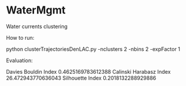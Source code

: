 # WaterMgmt
Water currents clustering

How to run:

python clusterTrajectoriesDenLAC.py -nclusters 2 -nbins 2 -expFactor 1

Evaluation:

Davies Bouldin Index 0.4625169783612388
Calinski Harabasz Index 26.472943770636043
Silhouette Index 0.2018132288929886
